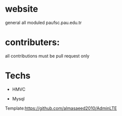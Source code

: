 website
=======

general all moduled paufsc.pau.edu.tr

contributers:
========
all contributions must be pull request only

Techs
========
  * HMVC
  
  * Mysql

Template:https://github.com/almasaeed2010/AdminLTE
